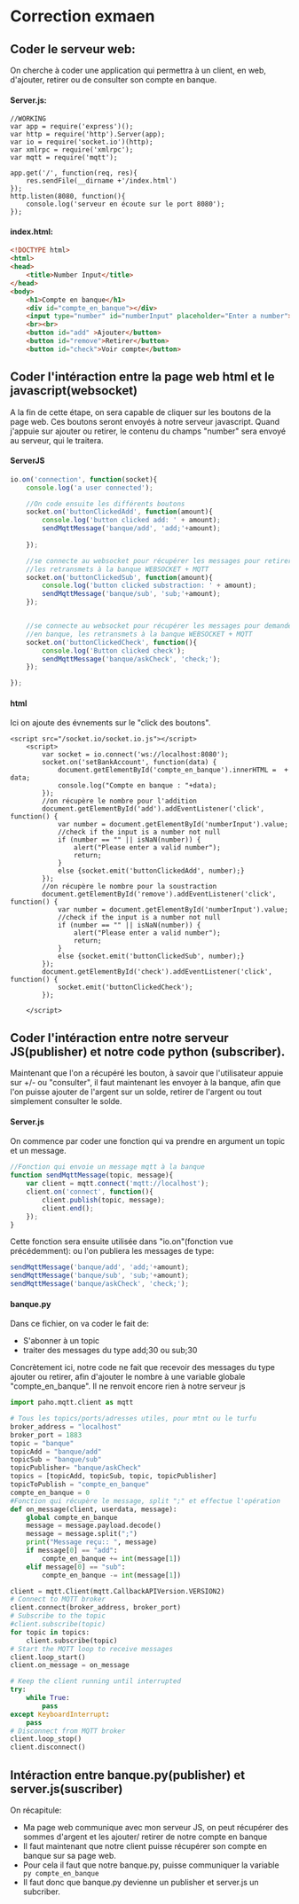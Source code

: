 # Correction exmaen
## Coder le serveur web:
On cherche à coder une application qui permettra à un client, en web, d'ajouter, retirer ou de consulter son compte en banque.
#### Server.js:

```  JS
//WORKING
var app = require('express')();
var http = require('http').Server(app);
var io = require('socket.io')(http);
var xmlrpc = require('xmlrpc');
var mqtt = require('mqtt');

app.get('/', function(req, res){
    res.sendFile(__dirname +'/index.html')
});
http.listen(8080, function(){
    console.log('serveur en écoute sur le port 8080');
});
```

#### index.html:
``` html
<!DOCTYPE html>
<html>
<head>
    <title>Number Input</title>
</head>
<body>
    <h1>Compte en banque</h1>
    <div id="compte_en_banque"></div>
    <input type="number" id="numberInput" placeholder="Enter a number">
    <br><br>
    <button id="add" >Ajouter</button>
    <button id="remove">Retirer</button>
    <button id="check">Voir compte</button>
```
## Coder l'intéraction entre la page web html et le javascript(websocket)
A la fin de cette étape, on sera capable de cliquer sur les boutons de la page web. Ces boutons seront envoyés à notre serveur javascript. Quand j'appuie sur ajouter ou retirer, le contenu du champs "number" sera envoyé au serveur, qui le traitera.
#### ServerJS
``` js
io.on('connection', function(socket){
    console.log('a user connected');

    //On code ensuite les différents boutons 
    socket.on('buttonClickedAdd', function(amount){
        console.log('button clicked add: ' + amount);
        sendMqttMessage('banque/add', 'add;'+amount);
        
    });

    //se connecte au websocket pour récupérer les messages pour retirer de l'argent, 
    //les retransmets à la banque WEBSOCKET + MQTT
    socket.on('buttonClickedSub', function(amount){
        console.log('button clicked substraction: ' + amount);
        sendMqttMessage('banque/sub', 'sub;'+amount);
    });


    //se connecte au websocket pour récupérer les messages pour demander le compte 
    //en banque, les retransmets à la banque WEBSOCKET + MQTT
    socket.on('buttonClickedCheck', function(){
        console.log('Button clicked check');
        sendMqttMessage('banque/askCheck', 'check;');
    });

});
``` 

#### html
Ici on ajoute des évnements sur le "click des boutons". 
``` JS
<script src="/socket.io/socket.io.js"></script>
    <script>
        var socket = io.connect('ws://localhost:8080');
        socket.on('setBankAccount', function(data) {
            document.getElementById('compte_en_banque').innerHTML =  + data;
            console.log("Compte en banque : "+data);
        });
        //on récupère le nombre pour l'addition
        document.getElementById('add').addEventListener('click', function() {
            var number = document.getElementById('numberInput').value;
            //check if the input is a number not null
            if (number == "" || isNaN(number)) {
                alert("Please enter a valid number");
                return;
            }
            else {socket.emit('buttonClickedAdd', number);}
        });
        //on récupère le nombre pour la soustraction
        document.getElementById('remove').addEventListener('click', function() {
            var number = document.getElementById('numberInput').value;
            //check if the input is a number not null
            if (number == "" || isNaN(number)) {
                alert("Please enter a valid number");
                return;
            }
            else {socket.emit('buttonClickedSub', number);}
        });
        document.getElementById('check').addEventListener('click', function() {
            socket.emit('buttonClickedCheck');
        });

    </script>
``` 

## Coder l'intéraction entre notre serveur JS(publisher) et notre code python (subscriber).
Maintenant que l'on a récupéré les bouton, à savoir que l'utilisateur appuie sur +/- ou "consulter", il faut maintenant les envoyer à la banque, afin que l'on puisse ajouter de l'argent sur un solde, retirer de l'argent ou tout simplement consulter le solde.
#### Server.js
On commence par coder une fonction qui va prendre en argument un topic et un message.
```js
//Fonction qui envoie un message mqtt à la banque
function sendMqttMessage(topic, message){
    var client = mqtt.connect('mqtt://localhost');
    client.on('connect', function(){
        client.publish(topic, message);
        client.end();
    });
}
```

Cette fonction sera ensuite utilisée dans "io.on"(fonction vue précédemment):
ou l'on publiera les messages de type:
``` js
sendMqttMessage('banque/add', 'add;'+amount);
sendMqttMessage('banque/sub', 'sub;'+amount);
sendMqttMessage('banque/askCheck', 'check;');
``` 
#### banque.py
Dans ce fichier, on va coder le fait de: 
* S'abonner à un topic
* traiter des messages du type add;30 ou sub;30

  
Concrètement ici, notre code ne fait que recevoir des messages du type ajouter ou retirer, afin d'ajouter le nombre à une variable globale "compte_en_banque". Il ne renvoit encore rien à notre serveur js

``` python
import paho.mqtt.client as mqtt

# Tous les topics/ports/adresses utiles, pour mtnt ou le turfu
broker_address = "localhost"
broker_port = 1883
topic = "banque"
topicAdd = "banque/add"
topicSub = "banque/sub"
topicPublisher= "banque/askCheck"
topics = [topicAdd, topicSub, topic, topicPublisher]
topicToPublish = "compte_en_banque"
compte_en_banque = 0
#Fonction qui récupère le message, split ";" et effectue l'opération
def on_message(client, userdata, message):
    global compte_en_banque
    message = message.payload.decode()
    message = message.split(";")
    print("Message reçu:: ", message)
    if message[0] == "add":
        compte_en_banque += int(message[1])
    elif message[0] == "sub":
        compte_en_banque -= int(message[1])

client = mqtt.Client(mqtt.CallbackAPIVersion.VERSION2)
# Connect to MQTT broker
client.connect(broker_address, broker_port)
# Subscribe to the topic
#client.subscribe(topic)
for topic in topics:
    client.subscribe(topic)
# Start the MQTT loop to receive messages
client.loop_start()
client.on_message = on_message

# Keep the client running until interrupted
try:
    while True:
        pass
except KeyboardInterrupt:
    pass
# Disconnect from MQTT broker
client.loop_stop()
client.disconnect()
```
## Intéraction entre banque.py(publisher) et server.js(suscriber)
On récapitule:
* Ma page web communique avec mon serveur JS, on peut récupérer des sommes d'argent et les ajouter/ retirer de notre compte en banque
* Il faut maintenant que notre client puisse récupérer son compte en banque sur sa page web.
* Pour cela il faut que notre banque.py, puisse communiquer la variable ``` py compte_en_banque```
* Il faut donc que banque.py devienne un publisher et server.js un subcriber.
  
